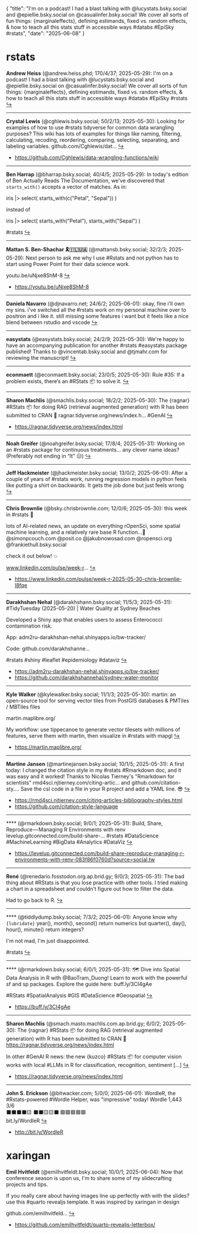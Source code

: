 {
  "title": "I'm on a podcast! I had a blast talking with @lucystats.bsky.social and @epiellie.bsky.social on @casualinfer.bsky.social! We cover all sorts of fun things: {marginaleffects}, defining estimands, fixed vs. random effects, & how to teach all this stats stuff in accessible ways #databs #EpiSky #rstats",
  "date": "2025-06-08"
}

# rstats

**Andrew Heiss** (@andrew.heiss.phd; 170/4/37; 2025-05-29): I'm on a podcast! I had a blast talking with @lucystats.bsky.social and @epiellie.bsky.social on @casualinfer.bsky.social! We cover all sorts of fun things: {marginaleffects}, defining estimands, fixed vs. random effects, & how to teach all this stats stuff in accessible ways #databs #EpiSky #rstats  [&#8618;](https://bsky.app/profile/andrew.heiss.phd/post/3lqcxtjfrvk2j)

---

**Crystal Lewis** (@cghlewis.bsky.social; 50/2/13; 2025-05-30): Looking for examples of how to use #rstats tidyverse for common data wrangling purposes?
This wiki has lots of examples for things like naming, filtering, calculating, recoding, reordering, comparing, selecting, separating, and labeling variables. 
github.com/Cghlewis/dat...  [&#8618;](https://bsky.app/profile/cghlewis.bsky.social/post/3lqdye4l3m22s)

- <https://github.com/Cghlewis/data-wrangling-functions/wiki>

---

**Ben Harrap** (@bharrap.bsky.social; 40/4/5; 2025-05-29): In today's edition of Ben Actually Reads The Documentation, we've discovered that `starts_with()` accepts a vector of matches. As in:

iris |> 
  select(
    starts_with(c("Petal", "Sepal"))
  )

instead of

iris |> 
  select(
    starts_with("Petal"),
    starts_with("Sepal")
  )

#rstats  [&#8618;](https://bsky.app/profile/bharrap.bsky.social/post/3lqdvcdimsc2p)

---

**Mattan S. Ben-Shachar 🎗️🇮🇱🇺🇦** (@mattansb.bsky.social; 32/2/3; 2025-05-29): Next person to ask me why I use #Rstats and not python has to start using Power Point for their data science work.

youtu.be/uNjxe8ShM-8  [&#8618;](https://bsky.app/profile/mattansb.bsky.social/post/3lqcznnx66s2v)

- <https://youtu.be/uNjxe8ShM-8>

---

**Daniela Navarro** (@djnavarro.net; 24/6/2; 2025-06-01): okay, fine i'll own my sins. i've switched all the #rstats work on my personal machine over to positron and i like it. still missing some features i want but it feels like a nice blend between rstudio and vscode  [&#8618;](https://bsky.app/profile/djnavarro.net/post/3lqjke3iqcs27)

---

**easystats** (@easystats.bsky.social; 24/2/9; 2025-05-30): We're happy to have an accompanying publication for another #rstats #easystats package published! Thanks to @vincentab.bsky.social and @tjmahr.com for reviewing the manuscript!  [&#8618;](https://bsky.app/profile/easystats.bsky.social/post/3lqfo4tltqc2e)

---

**econmaett** (@econmaett.bsky.social; 23/0/5; 2025-05-30): Rule #35: If a problem exists, there‘s an #RStats 📦 to solve it.  [&#8618;](https://bsky.app/profile/econmaett.bsky.social/post/3lqf4af2zss23)

---

**Sharon Machlis** (@smachlis.bsky.social; 18/2/2; 2025-05-30): The {ragnar} #RStats 📦 for doing RAG (retrieval augmented generation) with R has been submitted to CRAN 🎉 ragnar.tidyverse.org/news/index.h...
#GenAI  [&#8618;](https://bsky.app/profile/smachlis.bsky.social/post/3lqflwxep5s2s)

- <https://ragnar.tidyverse.org/news/index.html>

---

**Noah Greifer** (@noahgreifer.bsky.social; 17/8/4; 2025-05-31): Working on an #rstats package for continuous treatments… any clever name ideas? (Preferably not ending in “It” 😑)  [&#8618;](https://bsky.app/profile/noahgreifer.bsky.social/post/3lqhz7hewu22r)

---

**Jeff Hackmeister** (@jhackmeister.bsky.social; 13/0/2; 2025-06-01): After a couple of years of #rstats work, running regression models in python feels like putting a shirt on backwards. It gets the job done but just feels wrong  [&#8618;](https://bsky.app/profile/jhackmeister.bsky.social/post/3lqjhanxnos2x)

---

**Chris Brownlie** (@bsky.chrisbrownlie.com; 12/0/6; 2025-05-30): this week in #rstats 🕺

lots of AI-related news, an update on everything rOpenSci, some spatial machine learning, and a relatively rare base R function…👀
@simonpcouch.com @posit.co @jakubnowosad.com @ropensci.org @frankiethull.bsky.social 

check it out below! 💥

www.linkedin.com/pulse/week-r...  [&#8618;](https://bsky.app/profile/bsky.chrisbrownlie.com/post/3lqf34pwv7k23)

- <https://www.linkedin.com/pulse/week-r-2025-05-30-chris-brownlie-l8fqe>

---

**Darakhshan Nehal** (@darakhshann.bsky.social; 11/5/3; 2025-05-31): #TidyTuesday (2025-05-20) | Water Quality at Sydney Beaches

Developed a Shiny app that enables users to assess Enterococci contamination risk. 

App: adm2ru-darakhshan-nehal.shinyapps.io/bw-tracker/ 

Code: github.com/darakhshanne...

#rstats  #shiny  #leaflet  #epidemiology #dataviz  [&#8618;](https://bsky.app/profile/darakhshann.bsky.social/post/3lqiivjnfds25)

- <https://adm2ru-darakhshan-nehal.shinyapps.io/bw-tracker/>
- <https://github.com/darakhshannehal/sydney-water-monitor>

---

**Kyle Walker** (@kylewalker.bsky.social; 11/1/3; 2025-05-30): martin: an open-source tool for serving vector tiles from PostGIS databases & PMTiles / MBTiles files

martin.maplibre.org/

My workflow: use tippecanoe to generate vector tilesets with millions of features, serve them with martin, then visualize in 
#rstats with mapgl  [&#8618;](https://bsky.app/profile/kylewalker.bsky.social/post/3lqfvkbek3522)

- <https://martin.maplibre.org/>

---

**Martine Jansen** (@martinejansen.bsky.social; 10/1/5; 2025-05-31): A first today: I changed the citation style in my #rstats #Rmarkdown doc, and it was easy and it worked! Thanks to Nicolas Tierney's "Rmarkdown for scientists" rmd4sci.njtierney.com/citing-artic... and github.com/citation-sty....  Save the csl code in a file in your R project and add a YAML line. 😎  [&#8618;](https://bsky.app/profile/martinejansen.bsky.social/post/3lqij25cz3226)

- <https://rmd4sci.njtierney.com/citing-articles-bibliography-styles.html>
- <https://github.com/citation-style-language>

---

**** (@rmarkdown.bsky.social; 9/0/1; 2025-05-31): Build, Share, Reproduce — Managing R Environments with renv levelup.gitconnected.com/build-share-... #rstats #DataScience #MachineLearning #BigData #Analytics #DataViz  [&#8618;](https://bsky.app/profile/rmarkdown.bsky.social/post/3lqhaq6xzn423)

- <https://levelup.gitconnected.com/build-share-reproduce-managing-r-environments-with-renv-083f86f0760d?source=social.tw>

---

**René** (@renedario.fosstodon.org.ap.brid.gy; 9/0/3; 2025-05-31): The bad thing about #RStats is that you lose practice with other tools. I tried making a chart in a spreadsheet and couldn't figure out how to filter the data.

Had to go back to R.  [&#8618;](https://bsky.app/profile/renedario.fosstodon.org.ap.brid.gy/post/3lqi3jx52cxg2)

---

**** (@tiddlydump.bsky.social; 7/3/2; 2025-06-01): Anyone know why `{lubridate}` year(), month(), second() return numerics but quarter(), day(), hour(), minute() return integers?

I'm not mad, I'm just disappointed. 

#rstats  [&#8618;](https://bsky.app/profile/tiddlydump.bsky.social/post/3lqj74scggk2b)

---

**** (@rmarkdown.bsky.social; 6/0/1; 2025-05-31): 🗺️ Dive into Spatial Data Analysis in R with @BaoTram_Duong! Learn to work with the powerful sf and sp packages. Explore the guide here: buff.ly/3CI4gAe

#RStats #SpatialAnalysis #GIS #DataScience #Geospatial  [&#8618;](https://bsky.app/profile/rmarkdown.bsky.social/post/3lqhapedbke23)

- <https://buff.ly/3CI4gAe>

---

**Sharon Machlis** (@smach.masto.machlis.com.ap.brid.gy; 6/0/2; 2025-05-30): The {ragnar} #RStats 📦 for doing RAG (retrieval augmented generation) with R has been submitted to CRAN 🎉 https://ragnar.tidyverse.org/news/index.html

In other #GenAI R news: the new {kuzco} #RStats 📦 for computer vision works with local #LLMs in R for classification, recognition, sentiment […]  [&#8618;](https://bsky.app/profile/smach.masto.machlis.com.ap.brid.gy/post/3lqflutdk74v2)

- <https://ragnar.tidyverse.org/news/index.html>

---

**John S. Erickson** (@bitwacker.com; 5/0/0; 2025-06-01): WordleR, the #Rstats-powered #Wordle Helper, was "impressive" today!
 Wordle 1,443 3/6  
 ⬛⬛⬛⬛🟨 
 ⬛⬛🟨🟨⬛ 
 🟩🟩🟩🟩🟩    
 bit.ly/WordleR  [&#8618;](https://bsky.app/profile/bitwacker.com/post/3lqjxwf6a522c)

- <http://bit.ly/WordleR>

# xaringan

**Emil Hvitfeldt** (@emilhvitfeldt.bsky.social; 10/0/1; 2025-06-04): Now that conference season is upon us, I'm to share some of my slidecrafting projects and tips.

If you really care about having images line up perfectly with with the slides? use this #quarto revealjs template. It was inspired by xaringan in design

github.com/emilhvitfeld...  [&#8618;](https://bsky.app/profile/emilhvitfeldt.bsky.social/post/3lqs2o6fvd22z)

- <https://github.com/emilhvitfeldt/quarto-revealjs-letterbox/>

